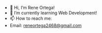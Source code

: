 - 👋 Hi, I’m Rene Ortega!
- 🌱 I’m currently learning Web Development!
- 📫 How to reach me: 
- Email: reneortega2468@gmail.com


